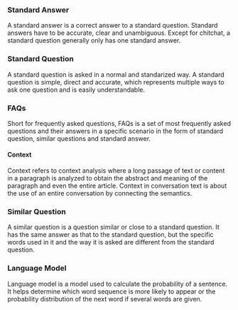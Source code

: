 ﻿### Standard Answer
A standard answer is a correct answer to a standard question.  Standard answers have to be accurate, clear and unambiguous. Except for chitchat, a standard question generally only has one standard answer.

### Standard Question	
A standard question is asked in a normal and standarized way. A standard question is simple, direct and accurate, which represents multiple ways to ask one question and is easily understandable.

### FAQs	
Short for frequently asked questions, FAQs is a set of most frequently asked questions and their answers in a specific scenario in the form of standard question, similar questions and standard answer.

#### Context
Context refers to context analysis where a long passage of text or content in a paragraph is analyzed to obtain the abstract and meaning of the paragraph and even the entire article. Context in conversation text is about the use of an entire conversation by connecting the semantics.

### Similar Question
A similar question is a question similar or close to a standard question. It has the same answer as that to the standard question, but the specific words used in it and the way it is asked are different from the standard question.

### Language Model
Language model is a model used to calculate the probability of a sentence. It helps determine which word sequence is more likely to appear or the probability distribution of the next word if several words are given.
